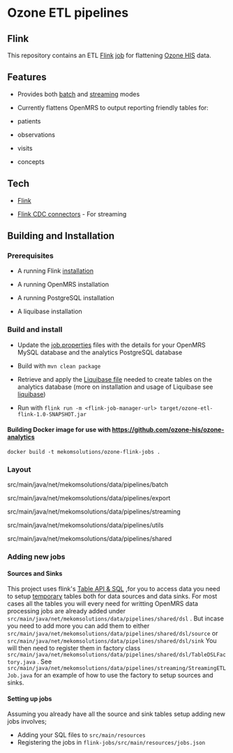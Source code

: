 
# Ozone ETL pipelines

## Flink

  

This repository contains an ETL [Flink](hhttps://ci.apache.org/projects/flink/flink-docs-master/) [job](https://ci.apache.org/projects/flink/flink-docs-master/docs/internals/job_scheduling/#:~:text=A%20Flink%20job%20is%20first,it%20cancels%20all%20running%20tasks) for flattening [Ozone HIS](https://github.com/ozone-his) data.

## Features

  

- Provides both [batch]() and [streaming]() modes

- Currently flattens OpenMRS to output reporting friendly tables for:

- patients

- observations

- visits

- concepts

  

## Tech

- [Flink](hhttps://ci.apache.org/projects/flink/flink-docs-master/)

- [Flink CDC connectors](https://github.com/ververica/flink-cdc-connectors) - For streaming

  

## Building and Installation

  

### Prerequisites

- A running Flink [installation](https://ci.apache.org/projects/flink/flink-docs-release-1.13/docs/try-flink/local_installation/)

- A running OpenMRS installation

- A running PostgreSQL installation

- A liquibase installation

  

### Build and install

- Update the [job.properties](./job.properties) files with the details for your OpenMRS MySQL database and the analytics PostgreSQL database

- Build with `mvn clean package`

- Retrieve and apply the [Liquibase file](https://github.com/ozone-his/ozonepro-docker/tree/master/flink/liquidbase) needed to create tables on the analytics database (more on installation and usage of Liquibase see [liquibase](https://www.liquibase.org/get-started/quickstart))

- Run with `flink run -m <flink-job-manager-url> target/ozone-etl-flink-1.0-SNAPSHOT.jar`

#### Building Docker image  for use with https://github.com/ozone-his/ozone-analytics

`docker build -t mekomsolutions/ozone-flink-jobs .`

### Layout

src/main/java/net/mekomsolutions/data/pipelines/batch

src/main/java/net/mekomsolutions/data/pipelines/export

src/main/java/net/mekomsolutions/data/pipelines/streaming

src/main/java/net/mekomsolutions/data/pipelines/utils

src/main/java/net/mekomsolutions/data/pipelines/shared

  

### Adding new jobs
#### Sources and Sinks
This project uses flink's [Table API & SQL](https://nightlies.apache.org/flink/flink-docs-release-1.15/docs/dev/table/overview/) ,for you to access data you need to setup [temporary](https://nightlies.apache.org/flink/flink-docs-release-1.15/docs/dev/table/sql/create/) tables both for data sources and data sinks. For most cases all the tables you will every need for writting OpenMRS data processing jobs are already added under `src/main/java/net/mekomsolutions/data/pipelines/shared/dsl` . But incase you need to add more you can add them to either `src/main/java/net/mekomsolutions/data/pipelines/shared/dsl/source` or  `src/main/java/net/mekomsolutions/data/pipelines/shared/dsl/sink`   You will then need to register them in factory class `src/main/java/net/mekomsolutions/data/pipelines/shared/dsl/TableDSLFactory.java` . See `src/main/java/net/mekomsolutions/data/pipelines/streaming/StreamingETLJob.java` for an example of how to use the factory to setup sources and sinks. 

#### Setting up jobs
Assuming you already have all the source and sink tables setup adding new jobs involves;

 - Adding your SQL files to `src/main/resources`
 - Registering the jobs in `flink-jobs/src/main/resources/jobs.json`